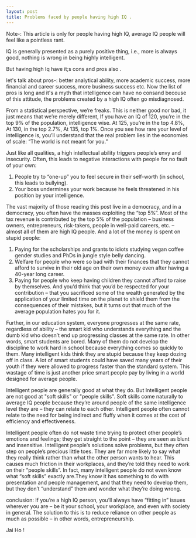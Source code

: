 ```yaml
---
layout: post
title: Problems faced by people having high IQ .
---
```


Note-: This article is only for people having high IQ, average IQ people will feel like a pointless rant. 

IQ is generally presented as a purely positive thing, i.e., more is always good, nothing is wrong in being highly intelligent. 

But having high Iq have it;s cons and pros also . 

let's talk about pros-:  better analytical ability, more academic success, more financial and career success, more business success etc. Now  the list of pros is long and it's a myth that intelligence can have no consand becouse of this attitude, the problems created by a high IQ often go misdiagnosed.

From a statistical perspective, we’re freaks. This is neither good nor bad, it just means that we’re merely different, If you have an IQ of 120, you’re in the top 9% of the population, intelligence wise. At 125, you’re in the top 4.8%, At 130, in the top 2.7%, At 135, top 1%. Once you see how rare your level of intelligence is, you’ll understand that the real problem lies in the economies of scale: “The world is not meant for you.”

Just like all qualities, a high intellectual ability triggers people’s envy and insecurity. Often, this leads to negative interactions with people for no fault of your own:
   1. People try to “one-up” you to feel secure in their self-worth (in school, this leads to bullying).
   2. Your boss undermines your work because he feels threatened in his position by your intelligence. 
   
The vast majority of those reading this post live in a democracy, and in a democracy, you often have the masses exploiting the “top 5%”. Most of the tax revenue is contributed by the top 5% of the population – business owners, entrepreneurs, risk-takers, people in well-paid careers, etc. – almost all of them are high IQ people.
And a lot of the money is spent on stupid people:
 1. Paying for the scholarships and grants to idiots studying vegan coffee gender studies and PhDs in jungle style belly dancing.
 2. Welfare for people who were so bad with their finances that they cannot afford to survive in their old age on their own money even after having a 40-year long career.
 3. Paying for people who keep having children they cannot afford to raise by themselves.
 And you’d think that you’d be respected for your contribution – that you sacrificed some of the wealth generated by the application of your limited time on the planet to shield them from the consequences of their mistakes, but it turns out that much of the average population hates you for it.
 
 Further, in our education system, everyone progresses at the same rate, regardless of ability – the smart kid who understands everything and the dumb kid who doesn’t end up progressing classes at the same rate. In other words, smart students are bored. Many of them do not develop the discipline to work hard in school because everything comes so quickly to them. Many intelligent kids think they are stupid because they keep dozing off in class.
 A lot of smart students could have saved many years of their youth if they were allowed to progress faster than the standard system. This wastage of time is just another price smart people pay by living in a world designed for average people.
 
 Intelligent people are generally good at what they do. But Intelligent people are not good at "soft skills" or "people skills". Soft skills come naturally to average IQ people because they’re around people of the same intelligence level they are – they can relate to each other. Intelligent people often cannot relate to the need for being indirect and fluffy when it comes at the cost of efficiency and effectiveness.
 
 Intelligent people often do not waste time trying to protect other people’s emotions and feelings; they get straight to the point – they are seen as blunt and insensitive. Intelligent people’s solutions solve problems, but they often step on people’s precious little toes. They are far more likely to say what they really think rather than what the other person wants to hear. This causes much friction in their workplaces, and they’re told they need to work on their “people skills”. In fact, many intelligent people do not even know what “soft skills” exactly are.They know it has something to do with presentation and people management, and that they need to develop them, but they don’t “understand” them and wonder what they’re doing wrong. 
 
 conclusion: If you’re a high IQ person, you’ll always have “fitting in” issues wherever you are – be it your school, your workplace, and even with society in general. The solution to this is to reduce reliance on other people as much as possible – in other words, entrepreneurship.
 
 Jai Ho !
 
 









 
 
 
 

 
 
 
 
 
 
